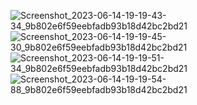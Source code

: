 ![Screenshot_2023-06-14-19-19-43-34_9b802e6f59eebfadb93b18d42bc2bd21](https://github.com/amitshr6779/Devops-Learnings/assets/84858868/6aa40107-181c-4893-9e3f-4d638f33b2c8)
![Screenshot_2023-06-14-19-19-45-30_9b802e6f59eebfadb93b18d42bc2bd21](https://github.com/amitshr6779/Devops-Learnings/assets/84858868/9faed641-a7cb-4d2c-a945-5723cdb46ce1)
![Screenshot_2023-06-14-19-19-51-34_9b802e6f59eebfadb93b18d42bc2bd21](https://github.com/amitshr6779/Devops-Learnings/assets/84858868/1154e720-e712-4868-8aac-3df07a5f8a56)
![Screenshot_2023-06-14-19-19-54-88_9b802e6f59eebfadb93b18d42bc2bd21](https://github.com/amitshr6779/Devops-Learnings/assets/84858868/647210b3-56a3-4755-9a51-113f24e582b5)
